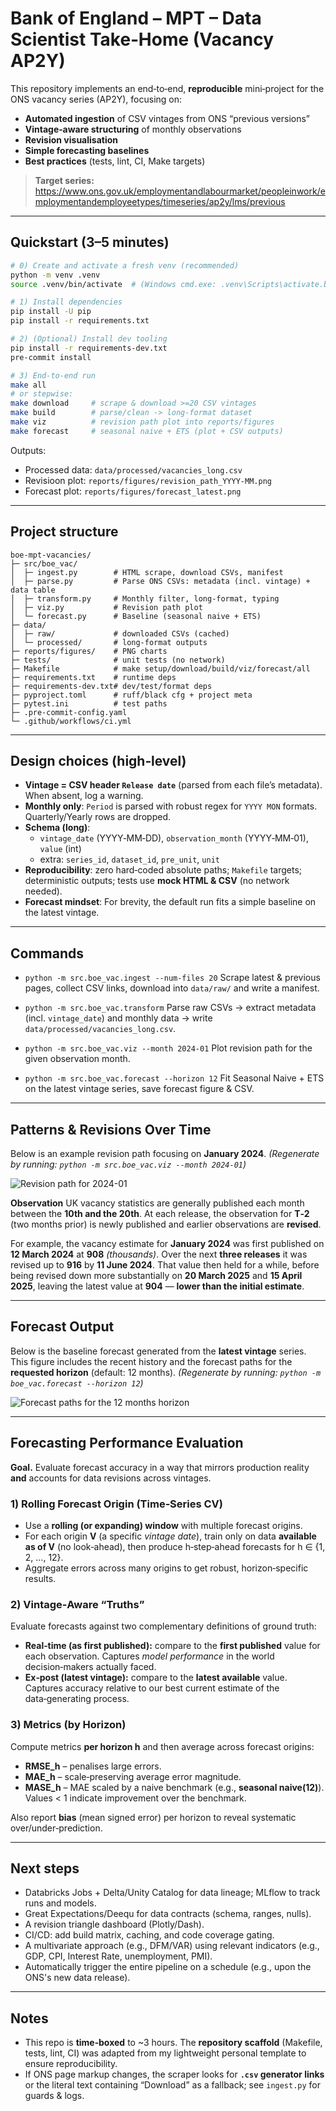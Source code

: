 # Bank of England – MPT – Data Scientist Take‑Home (Vacancy AP2Y)

This repository implements an end‑to‑end, **reproducible** mini‑project for the ONS vacancy series (AP2Y), focusing on:
- **Automated ingestion** of CSV vintages from ONS “previous versions”
- **Vintage‑aware structuring** of monthly observations
- **Revision visualisation**
- **Simple forecasting baselines**
- **Best practices** (tests, lint, CI, Make targets)

> **Target series:** https://www.ons.gov.uk/employmentandlabourmarket/peopleinwork/employmentandemployeetypes/timeseries/ap2y/lms/previous

---

## Quickstart (3–5 minutes)

```bash
# 0) Create and activate a fresh venv (recommended)
python -m venv .venv
source .venv/bin/activate  # (Windows cmd.exe: .venv\Scripts\activate.bat)

# 1) Install dependencies
pip install -U pip
pip install -r requirements.txt

# 2) (Optional) Install dev tooling
pip install -r requirements-dev.txt
pre-commit install

# 3) End-to-end run
make all
# or stepwise:
make download     # scrape & download >=20 CSV vintages
make build        # parse/clean -> long-format dataset
make viz          # revision path plot into reports/figures
make forecast     # seasonal naive + ETS (plot + CSV outputs)
```

Outputs:
- Processed data: `data/processed/vacancies_long.csv`
- Revisioon plot: `reports/figures/revision_path_YYYY-MM.png`
- Forecast plot: `reports/figures/forecast_latest.png`

---

## Project structure

```
boe-mpt-vacancies/
├─ src/boe_vac/
│  ├─ ingest.py        # HTML scrape, download CSVs, manifest
│  ├─ parse.py         # Parse ONS CSVs: metadata (incl. vintage) + data table
│  ├─ transform.py     # Monthly filter, long-format, typing
│  ├─ viz.py           # Revision path plot
│  └─ forecast.py      # Baseline (seasonal naive + ETS)
├─ data/
│  ├─ raw/             # downloaded CSVs (cached)
│  └─ processed/       # long-format outputs
├─ reports/figures/    # PNG charts
├─ tests/              # unit tests (no network)
├─ Makefile            # make setup/download/build/viz/forecast/all
├─ requirements.txt    # runtime deps
├─ requirements-dev.txt# dev/test/format deps
├─ pyproject.toml      # ruff/black cfg + project meta
├─ pytest.ini          # test paths
├─ .pre-commit-config.yaml
└─ .github/workflows/ci.yml
```

---

## Design choices (high‑level)

- **Vintage = CSV header `Release date`** (parsed from each file’s metadata). When absent, log a warning.
- **Monthly only**: `Period` is parsed with robust regex for `YYYY MON` formats. Quarterly/Yearly rows are dropped.
- **Schema (long)**:
  - `vintage_date` (YYYY‑MM‑DD), `observation_month` (YYYY‑MM‑01), `value` (int)
  - extra: `series_id`, `dataset_id`, `pre_unit`, `unit`
- **Reproducibility**: zero hard‑coded absolute paths; `Makefile` targets; deterministic outputs; tests use **mock HTML & CSV** (no network needed).
- **Forecast mindset**: For brevity, the default run fits a simple baseline on the latest vintage.

---

## Commands

- `python -m src.boe_vac.ingest --num-files 20`
  Scrape latest & previous pages, collect CSV links, download into `data/raw/` and write a manifest.

- `python -m src.boe_vac.transform`
  Parse raw CSVs → extract metadata (incl. `vintage_date`) and monthly data → write `data/processed/vacancies_long.csv`.

- `python -m src.boe_vac.viz --month 2024-01`
  Plot revision path for the given observation month.

- `python -m src.boe_vac.forecast --horizon 12`
  Fit Seasonal Naive + ETS on the latest vintage series, save forecast figure & CSV.

---

## Patterns & Revisions Over Time

Below is an example revision path focusing on **January 2024**.
*(Regenerate by running: `python -m src.boe_vac.viz --month 2024-01`)*

![Revision path for 2024-01](reports/figures/revision_path_2024-01.png)

**Observation**
UK vacancy statistics are generally published each month between the **10th and the 20th**. At each release, the observation for **T‑2** (two months prior) is newly published and earlier observations are **revised**.

For example, the vacancy estimate for **January 2024** was first published on **12 March 2024** at **908** *(thousands)*. Over the next **three releases** it was revised up to **916** by **11 June 2024**. That value then held for a while, before being revised down more substantially on **20 March 2025** and **15 April 2025**, leaving the latest value at **904** — **lower than the initial estimate**.

---

## Forecast Output
Below is the baseline forecast generated from the **latest vintage** series.
This figure includes the recent history and the forecast paths for the **requested horizon** (default: 12 months).
*(Regenerate by running: `python -m boe_vac.forecast --horizon 12`)*

![Forecast paths for the 12 months horizon](reports/figures/forecast_latest.png)

---

## Forecasting Performance Evaluation

**Goal.** Evaluate forecast accuracy in a way that mirrors production reality **and** accounts for data revisions across vintages.

### 1) Rolling Forecast Origin (Time‑Series CV)
- Use a **rolling (or expanding) window** with multiple forecast origins.
- For each origin **V** (a specific *vintage date*), train only on data **available as of V** (no look‑ahead), then produce h‑step‑ahead forecasts for h ∈ {1, 2, ..., 12}.
- Aggregate errors across many origins to get robust, horizon‑specific results.

### 2) Vintage‑Aware “Truths”
Evaluate forecasts against two complementary definitions of ground truth:
- **Real‑time (as first published):** compare to the **first published** value for each observation.
  Captures *model performance* in the world decision‑makers actually faced.
- **Ex‑post (latest vintage):** compare to the **latest available** value.
  Captures accuracy relative to our best current estimate of the data‑generating process.

### 3) Metrics (by Horizon)
Compute metrics **per horizon h** and then average across forecast origins:
- **RMSE\_h** – penalises large errors.
- **MAE\_h** – scale‑preserving average error magnitude.
- **MASE\_h** – MAE scaled by a naive benchmark (e.g., **seasonal naive(12)**). Values \< 1 indicate improvement over the benchmark.

Also report **bias** (mean signed error) per horizon to reveal systematic over/under‑prediction.

---

## Next steps

- Databricks Jobs + Delta/Unity Catalog for data lineage; MLflow to track runs and models.
- Great Expectations/Deequ for data contracts (schema, ranges, nulls).
- A revision triangle dashboard (Plotly/Dash).
- CI/CD: add build matrix, caching, and code coverage gating.
- A multivariate approach (e.g., DFM/VAR) using relevant indicators (e.g., GDP, CPI, Interest Rate, unemployment, PMI).
- Automatically trigger the entire pipeline on a schedule (e.g., upon the ONS's new data release).

---

## Notes

- This repo is **time‑boxed** to ~3 hours. The **repository scaffold** (Makefile, tests, lint, CI) was adapted from my lightweight personal template to ensure reproducibility.
- If ONS page markup changes, the scraper looks for **`.csv` generator links** or the literal text containing “Download” as a fallback; see `ingest.py` for guards & logs.
